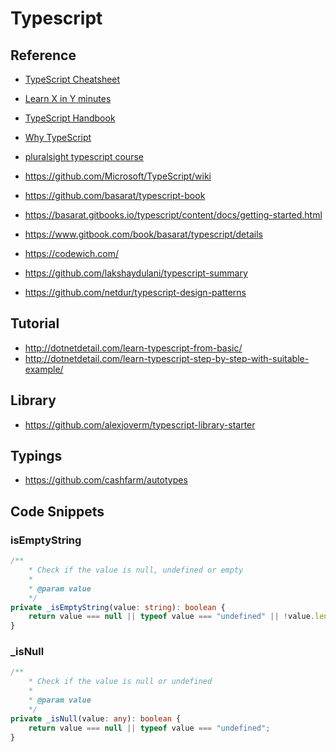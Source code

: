 # Typescript

## Reference

- [TypeScript Cheatsheet](https://github.com/rmolinamir/typescript-cheatsheet)
- [Learn X in Y minutes](https://learnxinyminutes.com/docs/typescript/)
- [TypeScript Handbook](http://www.typescriptlang.org/docs/handbook/basic-types.html)
- [Why TypeScript](https://basarat.gitbooks.io/typescript/content/docs/why-typescript.html)

- [pluralsight typescript course](https://app.pluralsight.com/player?course=typescript&author=dan-wahlin&name=typescript-m1&clip=4&mode=live)
- https://github.com/Microsoft/TypeScript/wiki
- https://github.com/basarat/typescript-book
- https://basarat.gitbooks.io/typescript/content/docs/getting-started.html
- https://www.gitbook.com/book/basarat/typescript/details
- https://codewich.com/
- https://github.com/lakshaydulani/typescript-summary
- https://github.com/netdur/typescript-design-patterns

## Tutorial

- http://dotnetdetail.com/learn-typescript-from-basic/
- http://dotnetdetail.com/learn-typescript-step-by-step-with-suitable-example/

## Library

- https://github.com/alexjoverm/typescript-library-starter

## Typings

- https://github.com/cashfarm/autotypes

## Code Snippets

### isEmptyString

```ts
/**
    * Check if the value is null, undefined or empty
    *
    * @param value
    */
private _isEmptyString(value: string): boolean {
    return value === null || typeof value === "undefined" || !value.length;
}

```

### _isNull

```ts
/**
    * Check if the value is null or undefined
    *
    * @param value
    */
private _isNull(value: any): boolean {
    return value === null || typeof value === "undefined";
}
```



